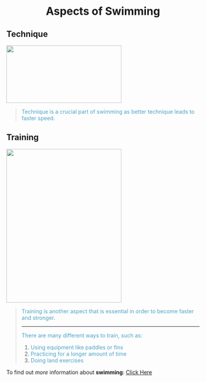 
# <center> Aspects of Swimming </center>

## Technique
<img src="https://d32ydbgkw6ghe6.cloudfront.net/production/uploads/cover_images/dcb1c8ce2677774579e854d473897f11ec4c/i1080x475.jpg" width="300" height="150">

> <font color="#4ba3c7"> Technique is a crucial part of swimming as better technique leads to faster speed. </font>

## Training
<img src="http://cen.acs.org/content/dam/cen/94/31/09431-cover-openercxd.jpg" width="300" height="400">

> <font color="#4ba3c7"> Training is another aspect that is essential in order to become faster and stronger. </font>
> 
> -----
> <font color="#4ba3c7"> There are many different ways to train, such as: </font>
> 1. <font color="#4ba3c7"> Using equipment like paddles or fins </font>
> 2. <font color="#4ba3c7"> Practicing for a longer amount of time </font>
> 3. <font color="#4ba3c7"> Doing land exercises </font>


To find out *more* information about **swimming**: [Click Here](https://en.wikipedia.org/wiki/Swimming)
